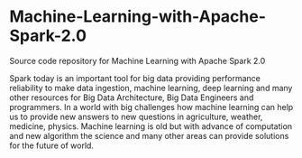 # Machine-Learning-with-Apache-Spark-2.0
Source code repository for Machine Learning with Apache Spark 2.0

Spark today is an important tool for big data providing performance reliability to make data ingestion, machine learning, deep learning and many other resources for Big Data Architecture, Big Data Engineers and programmers. In a world with big challenges how machine learning can help us to provide new answers to new questions in agriculture, weather, medicine, physics.  Machine learning is old but with advance of computation and new algorithm the science and many other areas can provide solutions for the future of world.
